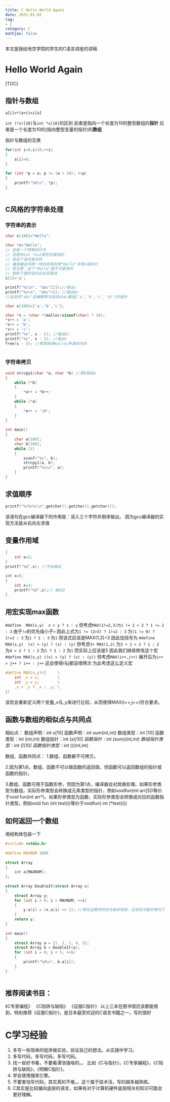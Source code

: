 ```yaml
---
title: C Hello World Again
date: 2021-01-02
tag: 
- C
category: C
mathjax: false
---
```


本文是我给地空学院的学生的C语言讲座的讲稿

<!--more-->

#  Hello World Again

[TOC]

##  指针与数组

`a[i]=*(a+i)=i[a]`

`int (*x)[10]`与`int *x[10]`的区别
前者是指向一个长度为10的整型数组的**指针**
后者是一个长度为10的(指向整型变量的指针)的**数组**

指针与数组的互换
```c
for(int i=0;i<10;++i)
{
    a[i]=0;
}
  
for (int *p = a; p != (a + 10); ++p)
{
    printf("%d\n", *p);
}
  
```
##  C风格的字符串处理

###  字符串的表示

```c
char s[100]="Hello";
```
```c
char *s="Hello";
// 这是一个特殊的行为
// 注意到int *x=2是完全错误的
// 但这个语句是对的
// 编译器会开辟一块内存来存放"Hello"并用s指向它
// 但注意：这个"Hello"是不可更改的
// 例如下面的语句会出现错误
s[1]='a';
```

```c
printf("%c\n", "abc"[2]);//输出c
printf("%s\n", "abc"+1); //输出bc
//此处的"abc"会被解释为指向char数组{'a','b','c','\0'}的指针
```

```c
char s[100]={'a','b','c'};
```
```c
char *s = (char *)malloc(sizeof(char) * 10);
*s++ = 'a';
*s++ = 'b';
*s++ = 'c';
printf("%s", s - 2); //输出bc
printf("%s", s - 1); //输出c
free(s - 3); //释放掉用malloc申请的内存
  
```
###  字符串拷贝

```c
void strcpy1(char *a, char *b) //把b赋给a
{
    while (*b)
    {
        *a++ = *b++;
    }
    while (*a)
    {
        *a++ = '\0';
    }
}
  
int main()
{
    char a[100];
    char b[100];
    while (1)
    {
        scanf("%s", b);
        strcpy1(a, b);
        printf("%s\n", a);
    }
}
```

##  求值顺序

```c
printf("%c%c%c\n",getchar(),getchar(),getchar());
```
该语句在gcc编译器下的作用是：读入三个字符并倒序输出。
因为gcc编译器的实现方法是从右向左求值

##  变量作用域


```c
{
    int x=2;
}
printf("%d",x); //不会输出
```

```c
int x=8;
{
    int x=3;
    printf("%d",x);// 输出3
}
```

  

##  用宏实现max函数


`#define  MAX(x,y)  x > y ? x : y`
但考虑`MAX(1!=2,3)为1 != 2 > 3 ? 1 != 2 : 3`
由于`!=`的优先级小于`>`
因此上式为`1 != (2>3) ? 1!=2 : 3`
为`(1 != 0) ? 1!=2 : 3`
为`1 ? 1 : 3`
为`1`
而该式应该是MAX(1,3)=3
因此加括号为
`#define  MAX(x,y)  (x) > (y) ? (x) : (y)`
但考虑`3+ MAX(1,2)`
为`3 + 1 > 2 ? 1 : 2`
为`4 > 2 ? 1 : 2`
为`1 ? 1 : 2`
为`1`
而实际上应该是5
因此我们继续修改这个宏
`#define MAX(x,y) ((x) > (y) ? (x) : (y))`
但考虑`MAX(i++,j++)`
展开后为`i++ > j++ ? i++ : j++`
这会使得i与j都自增两次
为此考虑这么定义宏
```c
#define MAX(x,y)({     \
    int _x = x;        \
    int _y = y;        \
    _x > _y ? _x : _y; \
})
```
该宏会重新定义两个变量_x与_y来进行比较，从而使得MAX(i++,j++)符合要求。

  

##  函数与数组的相似点与共同点

相似点：
数组声明：int x[10]
函数声明：int sum(int,int)
数组类型：int [10]
函数类型：int (int,int)
数组指针：int (*x)[10]
函数指针：int (*sum)(int,int)
数组指针类型：int (*)[10]
函数指针类型：int (*)(int,int)

数组、函数共同点：
1.数组、函数都不可拷贝。

2.因为第1点，数组、函数不可以做函数的返回值，但函数可以返回数组的指针或函数的指针。

3.数组、函数可用于函数形参，但因为第1点，编译器会对其做处理。如果形参类型为数组，实际形参类型会转换成元素类型的指针，例如voidfun(int arr[5])等价于void fun(int arr*)。如果形参类型为函数，实际形参类型会转换成对应的函数指针类型，例如void fun (int test())等价于voidfun( int (*test)())

##  如何返回一个数组

用结构体包装一下
```c
#include <stdio.h>
  
#define MAXNUM 1000
  
struct Array
{
    int a[MAXNUM];
};
  
struct Array DoubleIt(struct Array x)
{
    struct Array y;
    for (int i = 0; i < MAXNUM; ++i)
    {
        y.a[i] = (x.a[i] << 1); //移位运算符的优先级非常低，应该在可能的情况下加上括号
    }
    return y;
}
  
int main()
{
    struct Array a = {1, 2, 3, 4, 5};
    struct Array b = DoubleIt(a);
    for (int i = 0; i < 5; ++i)
    {
        printf("%d\n", b.a[i]);
    }
}
  
```

## 推荐阅读书目：
《C专家编程》
《C陷阱与缺陷》
《征服C指针》
以上三本在图书馆应该都能借到，特别推荐《征服C指针》，是日本最受欢迎的C语言书籍之一，写的很好

# C学习经验

1. 多写一些简单的程序做实验，验证自己的想法。从实践中学习。
2. 多写代码，多写代码，多写代码。
3. 找一些好书看，不要看谭浩强啥的。。 比如《C与指针》，《C专家编程》，《C陷阱与缺陷》，《明解C指针》。
4. 学会使用搜索引擎。
5. 不要害怕写代码，其实真的不难。。这个属于技术活，写的越多越熟练。
6. C其实是比较偏向底层的语言，如果有对于计算机硬件底层相关的知识可能会更好理解。
